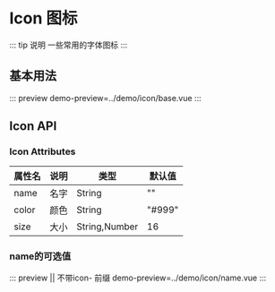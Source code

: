 
# **Icon 图标**
::: tip 说明
一些常用的字体图标
:::

## **基本用法**
::: preview
demo-preview=../demo/icon/base.vue
:::

<style>
@import url("../css/style.scss");
@import url("../css/icon.scss");
</style>

## **Icon API**
### **Icon Attributes**

| 属性名   | 说明  | 类型            | 默认值    |
|-------|-----|---------------|--------|
| name  | 名字  | String        | ""     |
| color | 颜色  | String        | "#999" |
| size  | 大小  | String,Number | 16     |

### **name的可选值**
::: preview  || 不带icon- 前缀
demo-preview=../demo/icon/name.vue
:::




